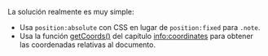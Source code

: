 La solución realmente es muy simple:

- Usa `position:absolute` con CSS en lugar de `position:fixed` para `.note`.
- Usa la función [getCoords()](info:coordinates#getCoords) del capítulo <info:coordinates> para obtener las coordenadas relativas al documento.
